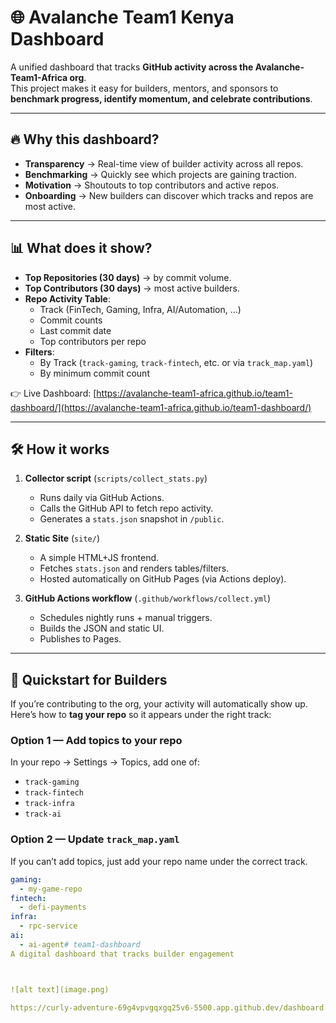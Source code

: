 # 🌐 Avalanche Team1 Kenya Dashboard

A unified dashboard that tracks **GitHub activity across the Avalanche-Team1-Africa org**.  
This project makes it easy for builders, mentors, and sponsors to **benchmark progress, identify momentum, and celebrate contributions**.

---

## 🔥 Why this dashboard?
- **Transparency** → Real-time view of builder activity across all repos.  
- **Benchmarking** → Quickly see which projects are gaining traction.  
- **Motivation** → Shoutouts to top contributors and active repos.  
- **Onboarding** → New builders can discover which tracks and repos are most active.

---

## 📊 What does it show?
- **Top Repositories (30 days)** → by commit volume.  
- **Top Contributors (30 days)** → most active builders.  
- **Repo Activity Table**:
  - Track (FinTech, Gaming, Infra, AI/Automation, …)  
  - Commit counts  
  - Last commit date  
  - Top contributors per repo  
- **Filters**:
  - By Track (`track-gaming`, `track-fintech`, etc. or via `track_map.yaml`)  
  - By minimum commit count  

👉 Live Dashboard: [https://avalanche-team1-africa.github.io/team1-dashboard/](https://avalanche-team1-africa.github.io/team1-dashboard/)

---

## 🛠 How it works
1. **Collector script** (`scripts/collect_stats.py`)  
   - Runs daily via GitHub Actions.  
   - Calls the GitHub API to fetch repo activity.  
   - Generates a `stats.json` snapshot in `/public`.

2. **Static Site** (`site/`)  
   - A simple HTML+JS frontend.  
   - Fetches `stats.json` and renders tables/filters.  
   - Hosted automatically on GitHub Pages (via Actions deploy).

3. **GitHub Actions workflow** (`.github/workflows/collect.yml`)  
   - Schedules nightly runs + manual triggers.  
   - Builds the JSON and static UI.  
   - Publishes to Pages.

---

## 🚀 Quickstart for Builders
If you’re contributing to the org, your activity will automatically show up.  
Here’s how to **tag your repo** so it appears under the right track:

### Option 1 — Add topics to your repo
In your repo → Settings → Topics, add one of:
- `track-gaming`
- `track-fintech`
- `track-infra`
- `track-ai`

### Option 2 — Update `track_map.yaml`
If you can’t add topics, just add your repo name under the correct track.

```yaml
gaming:
  - my-game-repo
fintech:
  - defi-payments
infra:
  - rpc-service
ai:
  - ai-agent# team1-dashboard
A digital dashboard that tracks builder engagement



![alt text](image.png)

https://curly-adventure-69g4vpvgqxgq25v6-5500.app.github.dev/dashboard.html